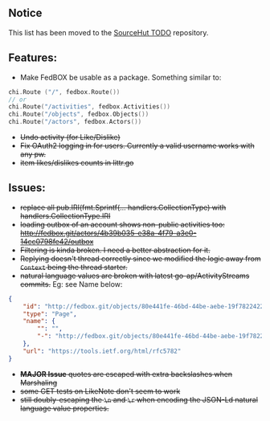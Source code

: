 ## Notice

This list has been moved to the [SourceHut TODO](https://todo.sr.ht/~mariusor/go-activitypub?search=label:%22fedbox%22%20status%3Aopen) repository.

## Features:
* Make FedBOX be usable as a package. Something similar to:
```go
chi.Route ("/", fedbox.Route())
// or
chi.Route("/activities", fedbox.Activities())
chi.Route("/objects", fedbox.Objects())
chi.Route("/actors", fedbox.Actors())

```
* ~~Undo activity (for Like/Dislike)~~
* ~~Fix OAuth2 logging in for users. Currently a valid username works with any pw.~~
* ~~item likes/dislikes counts in littr.go~~

## Issues:
* ~~replace all pub.IRI(fmt.Sprintf(... handlers.CollectionType) with handlers.CollectionType.IRI~~
* ~~loading outbox of an account shows non-public activities too: http://fedbox.git/actors/4b39b035-e38a-4f79-a3e0-14cc0798fe42/outbox~~
* ~~Filtering is kinda broken. I need a better abstraction for it.~~
* ~~Replying doesn't thread correctly since we modified the logic away from `Context` being the thread starter.~~
* ~~natural language values are broken with latest go-ap/ActivityStreams commits.~~ Eg: see Name below: 
```json
{
    "id": "http://fedbox.git/objects/80e441fe-46bd-44be-aebe-19f782242213",
    "type": "Page",
    "name": {
        "": "",
        "-": "http://fedbox.git/objects/80e441fe-46bd-44be-aebe-19f782242213/shares"
    },
    "url": "https://tools.ietf.org/html/rfc5782"
}
```
* ~~**MAJOR Issue** quotes are escaped with extra backslashes when Marshaling~~
* ~~some GET tests on LikeNote don't seem to work~~ 
* ~~still doubly-escaping the `\n` and `\r` when encoding the JSON-Ld natural language value properties.~~
